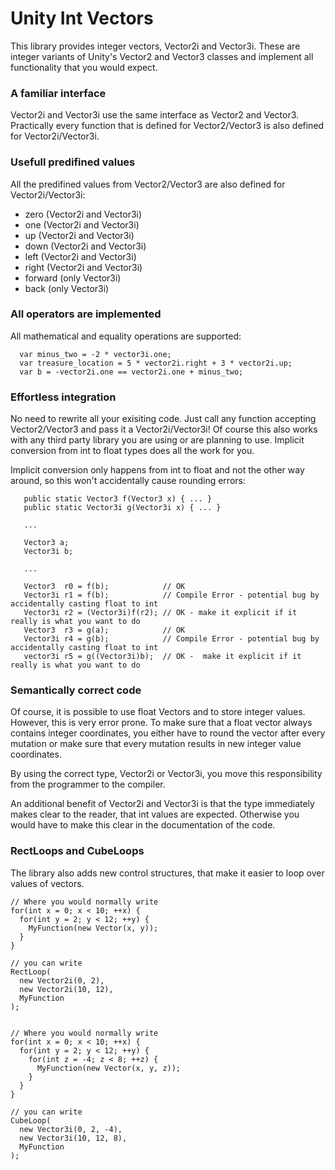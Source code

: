 # Unity Int Vectors
This library provides integer vectors, Vector2i and Vector3i.
These are integer variants of Unity's Vector2 and Vector3 classes and implement all functionality that you would expect.
 
### A familiar interface
Vector2i and Vector3i use the same interface as Vector2 and Vector3.
Practically every function that is defined for Vector2/Vector3 is also defined for Vector2i/Vector3i.
    
### Usefull predifined values
All the predifined values from Vector2/Vector3 are also defined for Vector2i/Vector3i:
  
  * zero (Vector2i and Vector3i)
  * one (Vector2i and Vector3i)
  * up (Vector2i and Vector3i)
  * down (Vector2i and Vector3i)
  * left (Vector2i and Vector3i)
  * right (Vector2i and Vector3i)
  * forward (only Vector3i)
  * back (only Vector3i)
  
### All operators are implemented
All mathematical and equality operations are supported:
```
  var minus_two = -2 * vector3i.one;
  var treasure_location = 5 * vector2i.right + 3 * vector2i.up;
  var b = -vector2i.one == vector2i.one + minus_two;
```
  
### Effortless integration
No need to rewrite all your exisiting code.
Just call any function accepting Vector2/Vector3 and pass it a Vector2i/Vector3i!
Of course this also works with any third party library you are using or are planning to use.
Implicit conversion from int to float types does all the work for you.

Implicit conversion only happens from int to float and not the other way around, so this won't accidentally cause rounding errors:
```
   public static Vector3 f(Vector3 x) { ... }
   public static Vector3i g(Vector3i x) { ... }
   
   ...
   
   Vector3 a;
   Vector3i b;
   
   ...
   
   Vector3  r0 = f(b);            // OK
   Vector3i r1 = f(b);            // Compile Error - potential bug by accidentally casting float to int
   Vector3i r2 = (Vector3i)f(r2); // OK - make it explicit if it really is what you want to do
   Vector3  r3 = g(a);            // OK
   Vector3i r4 = g(b);            // Compile Error - potential bug by accidentally casting float to int
   vector3i r5 = g((Vector3i)b);  // OK -  make it explicit if it really is what you want to do
```

### Semantically correct code
Of course, it is possible to use float Vectors and to store integer values.
However, this is very error prone.
To make sure that a float vector always contains integer coordinates, you either have to round the vector after every mutation or make sure that every mutation results in new integer value coordinates.

By using the correct type, Vector2i or Vector3i, you move this responsibility from the programmer to the compiler.

An additional benefit of Vector2i and Vector3i is that the type immediately makes clear to the reader, that int values are expected. Otherwise you would have to make this clear in the documentation of the code.

### RectLoops and CubeLoops
The library also adds new control structures, that make it easier to loop over values of vectors.

```
// Where you would normally write
for(int x = 0; x < 10; ++x) {
  for(int y = 2; y < 12; ++y) {
    MyFunction(new Vector(x, y));
  }
}

// you can write
RectLoop(
  new Vector2i(0, 2),
  new Vector2i(10, 12),
  MyFunction
);


// Where you would normally write
for(int x = 0; x < 10; ++x) {
  for(int y = 2; y < 12; ++y) {
    for(int z = -4; z < 8; ++z) {
      MyFunction(new Vector(x, y, z));
    }
  }
}

// you can write
CubeLoop(
  new Vector3i(0, 2, -4), 
  new Vector3i(10, 12, 8), 
  MyFunction
);
````
